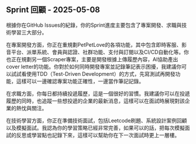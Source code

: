 ## Sprint 回顧 - 2025-05-08

根據你在GitHub Issues的紀錄，你的Sprint進度主要包含了專案開發、求職與技術學習三大部分。

在專案開發方面，你正在重規劃PetPetLove的各項功能，其中包含即時客服、影音平台、派單系統、會員與認證、社群功能、支付與訂閱以及CI/CD自動化等。你也正在規劃另一個Scraper專案，主要是開發根據上傳履歷內容，AI協助產出cover letter的功能。你對於如何同時開發專案並記錄筆記表示困擾，我建議你可以試試看使用TDD（Test-Driven Development）的方式，先寫測試再開發功能，這樣可以一邊確認專案功能正確性，一邊當作筆記記錄。

在求職方面，你每日都持續投遞履歷，這是一個很好的習慣。我建議你可以在投遞履歷的同時，也追蹤一些想投遞的企業的最新消息，這樣可以在面試時展現對該企業的熱忱與關注。

在技術學習方面，你正在準備技術面試，包括Leetcode刷題、系統設計案例回顧以及模擬面試。我認為你的學習策略已經非常完善，如果可以的話，把每次模擬面試的反思或學習點也記錄下來，這樣可以幫助你在下一次面試時更上一層樓。
